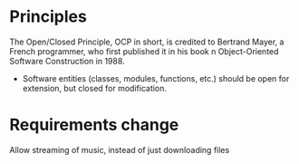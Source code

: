# Principles

The Open/Closed Principle, OCP in short, is credited to Bertrand Mayer, a French programmer, who first published it in his book n Object-Oriented Software Construction in 1988.

- Software entities (classes, modules, functions, etc.) should be open for extension, but closed for modification.

# Requirements change

Allow streaming of music, instead of just downloading files
